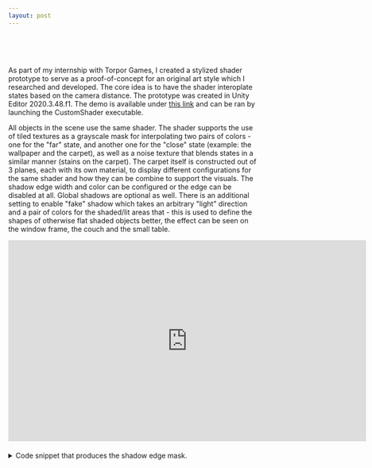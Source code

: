```yaml
---
layout: post
---
```


<div style="height: 50px;"></div>

As part of my internship with Torpor Games, I created a stylized shader prototype to serve as a proof-of-concept for an original art style which I researched and developed. The core idea is to have the shader interoplate states based on the camera distance. The prototype was created in Unity Editor 2020.3.48.f1. The demo is available under [this link](https://github.com/kamilashi/Unity-Custom-Shader-Implementation/tree/main/DemoBuild) and can be ran by launching the CustomShader executable. 

All objects in the scene use the same shader. The shader supports the use of tiled textures as a grayscale mask for interpolating two pairs of colors - one for the "far" state, and another one for the "close" state (example: the wallpaper and the carpet), as well as a noise texture that blends states in a similar manner (stains on the carpet). The carpet itself is constructed out of 3 planes, each with its own material, to display different configurations for the same shader and how they can be combine to support the visuals. The shadow edge width and color can be configured or the edge can be disabled at all. Global shadows are optional as well. There is an additional setting to enable "fake" shadow which takes an arbitrary "light" direction and a pair of colors for the shaded/lit areas that - this is used to define the shapes of otherwise flat shaded objects better, the effect can be seen on the window frame, the couch and the small table.

<!-- <video width="720px" controls muted loop playsinline preload="metadata">
    <source src="/assets/videos/shaderproto_f.mp4?v=3" type="video/mp4">
	Could not load the video
</video > -->

<iframe src="https://player.vimeo.com/video/1085267362?h=bbcfbc1f3e&amp;badge=0&amp;autopause=0&amp;player_id=0&amp;app_id=58479" width="720" height="405" frameborder="0" allow=" fullscreen; picture-in-picture" allowfullscreen></iframe>

<div style="height: 20px;"></div>

<details>
<summary>Code snippet that produces the shadow edge mask.</summary>
	{% include custom_shader_prototype_code.html %}
</details>